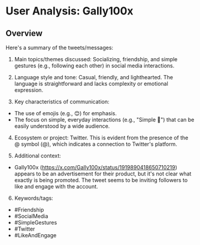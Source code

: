 # User Analysis: Gally100x

## Overview

Here's a summary of the tweets/messages:

1. Main topics/themes discussed: Socializing, friendship, and simple gestures (e.g., following each other) in social media interactions.

2. Language style and tone: Casual, friendly, and lighthearted. The language is straightforward and lacks complexity or emotional expression.

3. Key characteristics of communication:
 - The use of emojis (e.g., 😊) for emphasis.
 - The focus on simple, everyday interactions (e.g., "Simple 🤝") that can be easily understood by a wide audience.

4. Ecosystem or project: Twitter. This is evident from the presence of the @ symbol (@), which indicates a connection to Twitter's platform.

5. Additional context:
- Gally100x (https://x.com/Gally100x/status/1919890418650710219) appears to be an advertisement for their product, but it's not clear what exactly is being promoted. The tweet seems to be inviting followers to like and engage with the account.

6. Keywords/tags:
 - #Friendship
 - #SocialMedia
 - #SimpleGestures
 - #Twitter
 - #LikeAndEngage
